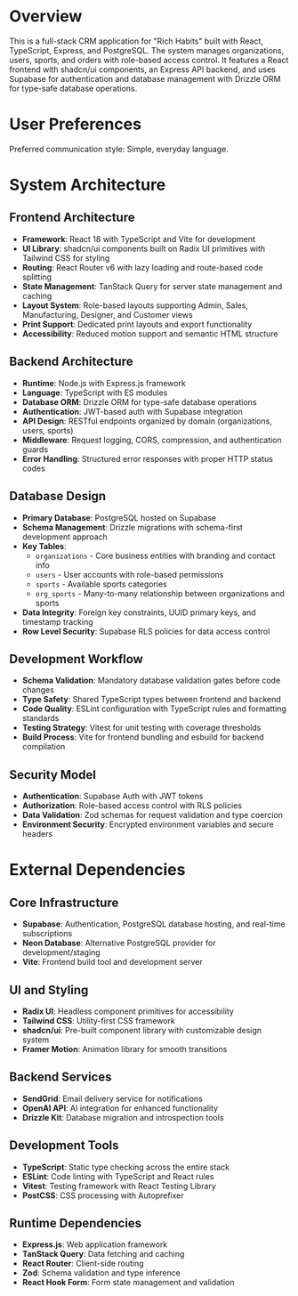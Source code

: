 # Overview

This is a full-stack CRM application for "Rich Habits" built with React, TypeScript, Express, and PostgreSQL. The system manages organizations, users, sports, and orders with role-based access control. It features a React frontend with shadcn/ui components, an Express API backend, and uses Supabase for authentication and database management with Drizzle ORM for type-safe database operations.

# User Preferences

Preferred communication style: Simple, everyday language.

# System Architecture

## Frontend Architecture
- **Framework**: React 18 with TypeScript and Vite for development
- **UI Library**: shadcn/ui components built on Radix UI primitives with Tailwind CSS for styling
- **Routing**: React Router v6 with lazy loading and route-based code splitting
- **State Management**: TanStack Query for server state management and caching
- **Layout System**: Role-based layouts supporting Admin, Sales, Manufacturing, Designer, and Customer views
- **Print Support**: Dedicated print layouts and export functionality
- **Accessibility**: Reduced motion support and semantic HTML structure

## Backend Architecture
- **Runtime**: Node.js with Express.js framework
- **Language**: TypeScript with ES modules
- **Database ORM**: Drizzle ORM for type-safe database operations
- **Authentication**: JWT-based auth with Supabase integration
- **API Design**: RESTful endpoints organized by domain (organizations, users, sports)
- **Middleware**: Request logging, CORS, compression, and authentication guards
- **Error Handling**: Structured error responses with proper HTTP status codes

## Database Design
- **Primary Database**: PostgreSQL hosted on Supabase
- **Schema Management**: Drizzle migrations with schema-first development approach
- **Key Tables**: 
  - `organizations` - Core business entities with branding and contact info
  - `users` - User accounts with role-based permissions
  - `sports` - Available sports categories
  - `org_sports` - Many-to-many relationship between organizations and sports
- **Data Integrity**: Foreign key constraints, UUID primary keys, and timestamp tracking
- **Row Level Security**: Supabase RLS policies for data access control

## Development Workflow
- **Schema Validation**: Mandatory database validation gates before code changes
- **Type Safety**: Shared TypeScript types between frontend and backend
- **Code Quality**: ESLint configuration with TypeScript rules and formatting standards
- **Testing Strategy**: Vitest for unit testing with coverage thresholds
- **Build Process**: Vite for frontend bundling and esbuild for backend compilation

## Security Model
- **Authentication**: Supabase Auth with JWT tokens
- **Authorization**: Role-based access control with RLS policies
- **Data Validation**: Zod schemas for request validation and type coercion
- **Environment Security**: Encrypted environment variables and secure headers

# External Dependencies

## Core Infrastructure
- **Supabase**: Authentication, PostgreSQL database hosting, and real-time subscriptions
- **Neon Database**: Alternative PostgreSQL provider for development/staging
- **Vite**: Frontend build tool and development server

## UI and Styling
- **Radix UI**: Headless component primitives for accessibility
- **Tailwind CSS**: Utility-first CSS framework
- **shadcn/ui**: Pre-built component library with customizable design system
- **Framer Motion**: Animation library for smooth transitions

## Backend Services
- **SendGrid**: Email delivery service for notifications
- **OpenAI API**: AI integration for enhanced functionality
- **Drizzle Kit**: Database migration and introspection tools

## Development Tools
- **TypeScript**: Static type checking across the entire stack
- **ESLint**: Code linting with TypeScript and React rules
- **Vitest**: Testing framework with React Testing Library
- **PostCSS**: CSS processing with Autoprefixer

## Runtime Dependencies
- **Express.js**: Web application framework
- **TanStack Query**: Data fetching and caching
- **React Router**: Client-side routing
- **Zod**: Schema validation and type inference
- **React Hook Form**: Form state management and validation